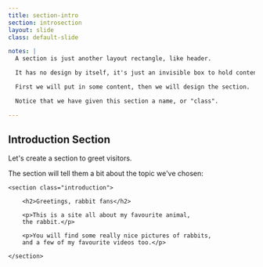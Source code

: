 ```yaml
---
title: section-intro
section: introsection
layout: slide
class: default-slide

notes: |
  A section is just another layout rectangle, like header.

  It has no design by itself, it's just an invisible box to hold content.

  First we will put in some content, then we will design the section.

  Notice that we have given this section a name, or "class".

---
```


## Introduction Section

Let's create a section to greet visitors.

The section will tell them a bit about the topic we've chosen:

	<section class="introduction">

		<h2>Greetings, rabbit fans</h2>

		<p>This is a site all about my favourite animal, 
        the rabbit.</p>

		<p>You will find some really nice pictures of rabbits, 
        and a few of my favourite videos too.</p>

	</section>
